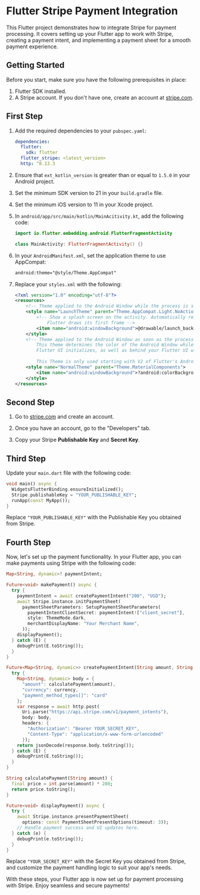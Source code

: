# Flutter Stripe Payment Integration

This Flutter project demonstrates how to integrate Stripe for payment processing. It covers setting up your Flutter app to work with Stripe, creating a payment intent, and implementing a payment sheet for a smooth payment experience.

## Getting Started

Before you start, make sure you have the following prerequisites in place:

1. Flutter SDK installed.
2. A Stripe account. If you don't have one, create an account at [stripe.com](https://stripe.com).

## First Step

1. Add the required dependencies to your `pubspec.yaml`:

    ```yaml
    dependencies:
      flutter:
        sdk: flutter
      flutter_stripe: <latest_version>
      http: ^0.13.3
    ```

2. Ensure that `ext_kotlin_version` is greater than or equal to `1.5.0` in your Android project.

3. Set the minimum SDK version to 21 in your `build.gradle` file.

4. Set the minimum iOS version to 11 in your Xcode project.

5. In `android/app/src/main/kotlin/MainAcitivity.kt`, add the following code:

    ```kotlin
    import io.flutter.embedding.android.FlutterFragmentActivity

    class MainActivity: FlutterFragmentActivity() {}
    ```

6. In your `AndroidManifest.xml`, set the application theme to use AppCompat:

    ```xml
    android:theme="@style/Theme.AppCompat"
    ```

7. Replace your `styles.xml` with the following:

    ```xml
    <?xml version="1.0" encoding="utf-8"?>
    <resources>
        <!-- Theme applied to the Android Window while the process is starting when the OS's Dark Mode setting is off -->
        <style name="LaunchTheme" parent="Theme.AppCompat.Light.NoActionBar">
            <!-- Show a splash screen on the activity. Automatically removed when
                Flutter draws its first frame -->
            <item name="android:windowBackground">@drawable/launch_background</item>
        </style>
        <!-- Theme applied to the Android Window as soon as the process has started.
            This theme determines the color of the Android Window while your
            Flutter UI initializes, as well as behind your Flutter UI while it's running.
            
            This Theme is only used starting with V2 of Flutter's Android embedding. -->
        <style name="NormalTheme" parent="Theme.MaterialComponents">
            <item name="android:windowBackground">?android:colorBackground</item>
        </style>
    </resources>
    ```

## Second Step

1. Go to [stripe.com](https://stripe.com) and create an account.

2. Once you have an account, go to the "Developers" tab.

3. Copy your Stripe **Publishable Key** and **Secret Key**.

## Third Step

Update your `main.dart` file with the following code:

```dart
void main() async {
  WidgetsFlutterBinding.ensureInitialized();
  Stripe.publishableKey = "YOUR_PUBLISHABLE_KEY";
  runApp(const MyApp());
}
```

Replace `"YOUR_PUBLISHABLE_KEY"` with the Publishable Key you obtained from Stripe.

## Fourth Step

Now, let's set up the payment functionality. In your Flutter app, you can make payments using Stripe with the following code:

```dart
Map<String, dynamic>? paymentIntent;

Future<void> makePayment() async {
  try {
    paymentIntent = await createPaymentIntent("200", "USD");
    await Stripe.instance.initPaymentSheet(
      paymentSheetParameters: SetupPaymentSheetParameters(
        paymentIntentClientSecret: paymentIntent!["client_secret"],
        style: ThemeMode.dark,
        merchantDisplayName: "Your Merchant Name",
      ));
    displayPayment();
  } catch (E) {
    debugPrint(E.toString());
  }
}

Future<Map<String, dynamic>> createPaymentIntent(String amount, String currency) async {
  try {
    Map<String, dynamic> body = {
      "amount": calculatePayment(amount),
      "currency": currency,
      "payment_method_types[]": "card"
    };
    var response = await http.post(
      Uri.parse("https://api.stripe.com/v1/payment_intents"),
      body: body,
      headers: {
        "Authorization": "Bearer YOUR_SECRET_KEY",
        "Content-Type": "application/x-www-form-urlencoded"
      });
    return jsonDecode(response.body.toString());
  } catch (E) {
    debugPrint(E.toString());
  }
}

String calculatePayment(String amount) {
  final price = int.parse(amount) * 280;
  return price.toString();
}

Future<void> displayPayment() async {
  try {
    await Stripe.instance.presentPaymentSheet(
      options: const PaymentSheetPresentOptions(timeout: 3));
    // Handle payment success and UI updates here.
  } catch (e) {
    debugPrint(e.toString());
  }
}
```

Replace `"YOUR_SECRET_KEY"` with the Secret Key you obtained from Stripe, and customize the payment handling logic to suit your app's needs.

With these steps, your Flutter app is now set up for payment processing with Stripe. Enjoy seamless and secure payments!
